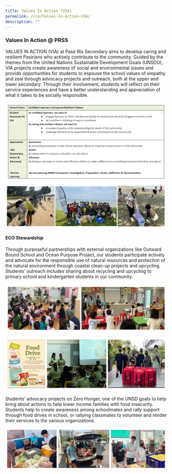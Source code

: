```yaml
---
title: Values In Action (VIA)
permalink: /cce/Values-In-Action-VIA/
description: ""
---
```

### Values In Action @ PRSS

VALUES IN ACTION (VIA) at Pasir Ris Secondary aims to develop caring and resilient Pasirians who actively contribute to the community. Guided by the themes from the United Nations Sustainable Development Goals (UNSDG), VIA projects create awareness of social and environmental issues and provide opportunities for students to espouse the school values of empathy and zeal through advocacy projects and outreach, both at the upper and lower secondary. Through their involvement, students will reflect on their service experiences and have a better understanding and appreciation of what it takes to be socially responsible.

![](/images/CCE/VIA/via_2023_01.png)
![](/images/CCE/VIA/via_2023_02.png)

#### ECO Stewardship

Through purposeful partnerships with external organizations like Outward Bound School and Ocean Purpose Project, our students participate actively and advocate for the responsible use of natural resources and protection of the natural environment through coastal clean-up projects and upcycling. Students’ outreach includes sharing about recycling and upcycling to primary school and kindergarten students in our community.

![](/images/CCE/VIA/via_2023_03.png)

![](/images/CCE/VIA/via_2023_04.png)

Students’ advocacy projects on Zero Hunger, one of the UNSD goals to help bring about actions to help lower income families with food insecurity. Students help to create awareness among schoolmates and rally support through food drives in school, or rallying classmates to volunteer and render their services to the various organizations.

![](/images/CCE/VIA/via_2023_05.png)